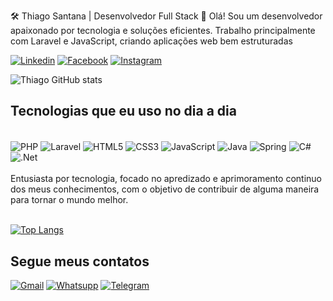 🛠 Thiago Santana | Desenvolvedor Full Stack
👋 Olá! Sou um desenvolvedor apaixonado por tecnologia e soluções eficientes. Trabalho principalmente com Laravel e JavaScript, criando aplicações web bem estruturadas

[![Linkedin](https://img.shields.io/badge/LinkedIn-0077B5?style=for-the-badge&logo=linkedin&logoColor=white)](https://linkedin.com/in/thiago-developer-87210874)
[![Facebook](https://img.shields.io/badge/Facebook-1877F2?style=for-the-badge&logo=facebook&logoColor=white)](https://www.facebook.com/thiago.dias.10236)
[![Instagram](https://img.shields.io/badge/Instagram-E4405F?style=for-the-badge&logo=instagram&logoColor=white)](https://www.instagram.com/thiago.dias.gt/)

![Thiago GitHub stats](https://github-readme-stats.vercel.app/api?username=ThiagoTDS&show_icons=true&theme=dark)

## Tecnologias que eu uso no dia a dia
<div style="display: iline_block"><br/>
     <img align="center" alt="PHP" src="https://img.shields.io/badge/PHP-777BB4?style=for-the-badge&logo=php&logoColor=white" />
     <img align="center" alt="Laravel" src="https://img.shields.io/badge/Laravel-FF2D20?style=for-the-badge&logo=laravel&logoColor=white" />
     <img align="center" alt="HTML5" src="https://img.shields.io/badge/HTML5-E34F26?style=for-the-badge&logo=html5&logoColor=white" />
     <img align="center" alt="CSS3" src="https://img.shields.io/badge/CSS3-1572B6?style=for-the-badge&logo=css3&logoColor=white" />
     <img align="center" alt="JavaScript" src="https://img.shields.io/badge/JavaScript-F7DF1E?style=for-the-badge&logo=javascript&logoColor=black" />
     <img align="center" alt="Java" src="https://img.shields.io/badge/Java-ED8B00?style=for-the-badge&logo=openjdk&logoColor=white" />
     <img align="center" alt="Spring" src="https://img.shields.io/badge/Spring-6DB33F?style=for-the-badge&logo=spring&logoColor=white" />
     <img align="center" alt="C#" src="https://img.shields.io/badge/C%23-239120?style=for-the-badge&logo=c-sharp&logoColor=white" />
     <img align="center" alt=".Net" src="https://img.shields.io/badge/.NET-5C2D91?style=for-the-badge&logo=.net&logoColor=white" />
</div><br/>
Entusiasta por tecnologia, focado no apredizado e aprimoramento continuo dos meus conhecimentos,  com o objetivo de contribuir de alguma maneira para tornar o mundo melhor. <br/><br/>

[![Top Langs](https://github-readme-stats.vercel.app/api/top-langs/?username=ThiagoTDS&hide_progress=true)](https://github.com/anuraghazra/github-readme-stats)

## Segue meus contatos 

[![Gmail](https://img.shields.io/badge/Gmail-D14836?style=for-the-badge&logo=gmail&logoColor=white)](https://thiagotds.tc3@gmail.com) [![Whatsupp](https://img.shields.io/badge/WhatsApp-25D366?style=for-the-badge&logo=whatsapp&logoColor=white)](https://wa.me/5571992044747) [![Telegram](https://img.shields.io/badge/Telegram-2CA5E0?style=for-the-badge&logo=telegram&logoColor=white)](https://t.me/ThiagoTDS)
